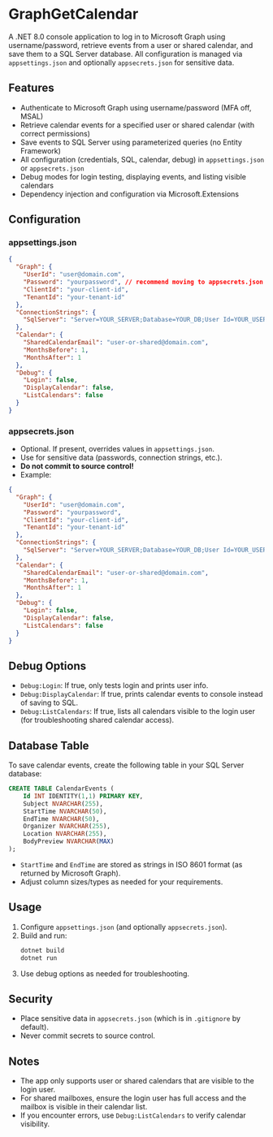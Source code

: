 # GraphGetCalendar

A .NET 8.0 console application to log in to Microsoft Graph using username/password, retrieve events from a user or shared calendar, and save them to a SQL Server database. All configuration is managed via `appsettings.json` and optionally `appsecrets.json` for sensitive data.

## Features
- Authenticate to Microsoft Graph using username/password (MFA off, MSAL)
- Retrieve calendar events for a specified user or shared calendar (with correct permissions)
- Save events to SQL Server using parameterized queries (no Entity Framework)
- All configuration (credentials, SQL, calendar, debug) in `appsettings.json` or `appsecrets.json`
- Debug modes for login testing, displaying events, and listing visible calendars
- Dependency injection and configuration via Microsoft.Extensions

## Configuration

### appsettings.json
```json
{
  "Graph": {
    "UserId": "user@domain.com",
    "Password": "yourpassword", // recommend moving to appsecrets.json
    "ClientId": "your-client-id",
    "TenantId": "your-tenant-id"
  },
  "ConnectionStrings": {
    "SqlServer": "Server=YOUR_SERVER;Database=YOUR_DB;User Id=YOUR_USER;Password=YOUR_PASSWORD;Encrypt=True;TrustServerCertificate=True;"
  },
  "Calendar": {
    "SharedCalendarEmail": "user-or-shared@domain.com",
    "MonthsBefore": 1,
    "MonthsAfter": 1
  },
  "Debug": {
    "Login": false,
    "DisplayCalendar": false,
    "ListCalendars": false
  }
}
```

### appsecrets.json
- Optional. If present, overrides values in `appsettings.json`.
- Use for sensitive data (passwords, connection strings, etc.).
- **Do not commit to source control!**
- Example:
```json
{
  "Graph": {
    "UserId": "user@domain.com",
    "Password": "yourpassword",
    "ClientId": "your-client-id",
    "TenantId": "your-tenant-id"
  },
  "ConnectionStrings": {
    "SqlServer": "Server=YOUR_SERVER;Database=YOUR_DB;User Id=YOUR_USER;Password=YOUR_PASSWORD;Encrypt=True;TrustServerCertificate=True;"
  },
  "Calendar": {
    "SharedCalendarEmail": "user-or-shared@domain.com",
    "MonthsBefore": 1,
    "MonthsAfter": 1
  },
  "Debug": {
    "Login": false,
    "DisplayCalendar": false,
    "ListCalendars": false
  }
}
```

## Debug Options
- `Debug:Login`: If true, only tests login and prints user info.
- `Debug:DisplayCalendar`: If true, prints calendar events to console instead of saving to SQL.
- `Debug:ListCalendars`: If true, lists all calendars visible to the login user (for troubleshooting shared calendar access).

## Database Table
To save calendar events, create the following table in your SQL Server database:

```sql
CREATE TABLE CalendarEvents (
    Id INT IDENTITY(1,1) PRIMARY KEY,
    Subject NVARCHAR(255),
    StartTime NVARCHAR(50),
    EndTime NVARCHAR(50),
    Organizer NVARCHAR(255),
    Location NVARCHAR(255),
    BodyPreview NVARCHAR(MAX)
);
```
- `StartTime` and `EndTime` are stored as strings in ISO 8601 format (as returned by Microsoft Graph).
- Adjust column sizes/types as needed for your requirements.

## Usage
1. Configure `appsettings.json` (and optionally `appsecrets.json`).
2. Build and run:
   ```powershell
   dotnet build
   dotnet run
   ```
3. Use debug options as needed for troubleshooting.

## Security
- Place sensitive data in `appsecrets.json` (which is in `.gitignore` by default).
- Never commit secrets to source control.

## Notes
- The app only supports user or shared calendars that are visible to the login user.
- For shared mailboxes, ensure the login user has full access and the mailbox is visible in their calendar list.
- If you encounter errors, use `Debug:ListCalendars` to verify calendar visibility.
